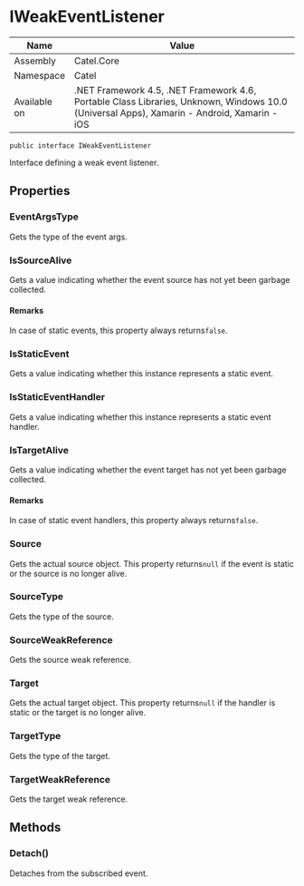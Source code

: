 

# IWeakEventListener

Name|Value
---|---
Assembly|Catel.Core
Namespace|Catel
Available on|.NET Framework 4.5, .NET Framework 4.6, Portable Class Libraries, Unknown, Windows 10.0 (Universal Apps), Xamarin - Android, Xamarin - iOS

```
public interface IWeakEventListener
```

Interface defining a weak event listener.



## Properties

### EventArgsType

Gets the type of the event args.



### IsSourceAlive

Gets a value indicating whether the event source has not yet been garbage collected.

#### Remarks

In case of static events, this property always returns`false`.



### IsStaticEvent

Gets a value indicating whether this instance represents a static event.



### IsStaticEventHandler

Gets a value indicating whether this instance represents a static event handler.



### IsTargetAlive

Gets a value indicating whether the event target has not yet been garbage collected.

#### Remarks

In case of static event handlers, this property always returns`false`.



### Source

Gets the actual source object. This property returns`null` if the event is static or the source is no longer alive.



### SourceType

Gets the type of the source.



### SourceWeakReference

Gets the source weak reference.



### Target

Gets the actual target object. This property returns`null` if the handler is static or the target is no longer alive.



### TargetType

Gets the type of the target.



### TargetWeakReference

Gets the target weak reference.



## Methods

### Detach()

Detaches from the subscribed event.



